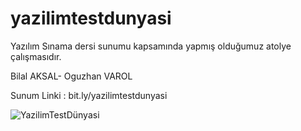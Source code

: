 # yazilimtestdunyasi
Yazılım Sınama dersi sunumu kapsamında yapmış olduğumuz atolye çalışmasıdır.

Bilal AKSAL- Oguzhan VAROL

Sunum Linki : bit.ly/yazilimtestdunyasi

![YazilimTestDünyasi](https://user-images.githubusercontent.com/46024317/71157916-f23dfc80-2253-11ea-84d2-2e37d2284ae7.png)

